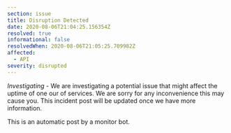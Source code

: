 ```yaml
---
section: issue
title: Disruption Detected
date: 2020-08-06T21:04:25.156354Z
resolved: true
informational: false
resolvedWhen: 2020-08-06T21:05:25.709982Z
affected:
  - API
severity: disrupted
---
```

*Investigating* - We are investigating a potential issue that might affect the uptime of one our of services. We are sorry for any inconvenience this may cause you. This incident post will be updated once we have more information.

This is an automatic post by a monitor bot.
        